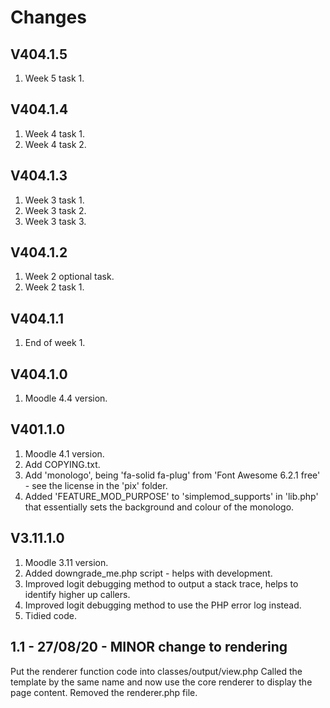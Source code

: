 Changes
=======

V404.1.5
---------
1. Week 5 task 1.

V404.1.4
---------
1. Week 4 task 1.
2. Week 4 task 2.

V404.1.3
---------
1. Week 3 task 1.
2. Week 3 task 2.
3. Week 3 task 3.

V404.1.2
---------
1. Week 2 optional task.
2. Week 2 task 1.

V404.1.1
---------
1. End of week 1.

V404.1.0
---------
1. Moodle 4.4 version.

V401.1.0
---------
1. Moodle 4.1 version.
2. Add COPYING.txt.
3. Add 'monologo', being 'fa-solid fa-plug' from 'Font Awesome 6.2.1 free' - see the license in the 'pix' folder.
4. Added 'FEATURE_MOD_PURPOSE' to 'simplemod_supports' in 'lib.php' that essentially sets the background and colour of the monologo.

V3.11.1.0
---------
1. Moodle 3.11 version.
2. Added downgrade_me.php script - helps with development.
3. Improved logit debugging method to output a stack trace, helps to identify higher up callers.
4. Improved logit debugging method to use the PHP error log instead.
5. Tidied code.

1.1 - 27/08/20 - MINOR change to rendering
------------------------------------------
Put the renderer function code into classes/output/view.php
Called the template by the same name and now use the core renderer to display the page content.
Removed the renderer.php file.
